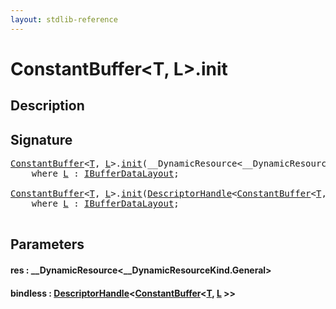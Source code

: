 ```yaml
---
layout: stdlib-reference
---
```


# ConstantBuffer\<T, L\>\.init

## Description





## Signature 

<pre>
<a href="../index.html" class="code_type">ConstantBuffer</a>&lt;<a href="../index.html#typeparam-T" class="code_type">T</a>, <a href="../index.html#typeparam-L" class="code_type">L</a>&gt;.<a href=".html">init</a>(__DynamicResource&lt;__DynamicResourceKind.General&gt; <a href=".html#decl-res" class="code_param">res</a>)
    <span class='code_keyword'>where</span> <a href="../index.html#typeparam-L" class="code_type">L</a> : <a href="../../../interfaces/ibufferdatalayout-017b/index.html" class="code_type">IBufferDataLayout</a>;

<a href="../index.html" class="code_type">ConstantBuffer</a>&lt;<a href="../index.html#typeparam-T" class="code_type">T</a>, <a href="../index.html#typeparam-L" class="code_type">L</a>&gt;.<a href=".html">init</a>(<a href="../../descriptorhandle-0a/index.html" class="code_type">DescriptorHandle</a>&lt;<a href="../index.html" class="code_type">ConstantBuffer</a>&lt;<a href="../index.html#typeparam-T" class="code_type">T</a>, <a href="../index.html#typeparam-L" class="code_type">L</a>&gt;&gt; <a href=".html#decl-bindless" class="code_param">bindless</a>)
    <span class='code_keyword'>where</span> <a href="../index.html#typeparam-L" class="code_type">L</a> : <a href="../../../interfaces/ibufferdatalayout-017b/index.html" class="code_type">IBufferDataLayout</a>;

</pre>

## Parameters

####  <a id="decl-res"></a>res  : \_\_DynamicResource\<\_\_DynamicResourceKind\.General\>
####  <a id="decl-bindless"></a>bindless  : [DescriptorHandle](../../descriptorhandle-0a/index.html)\<[ConstantBuffer](../index.html)\<[T](../index.html#typeparam-T), [L](../index.html#typeparam-L) \>\>

